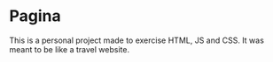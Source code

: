 # Pagina

This is a personal project made to exercise HTML, JS and CSS.
It was meant to be like a travel website.
